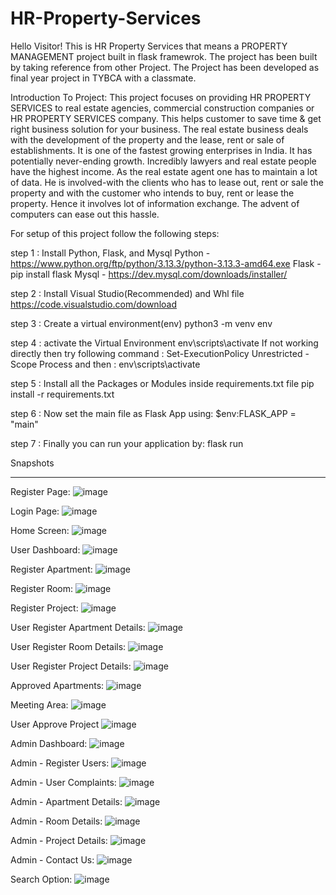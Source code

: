 # HR-Property-Services

Hello Visitor!
This is HR Property Services that means a PROPERTY MANAGEMENT project built in flask framewrok. The project has been built by taking reference from other Project.
The Project has been developed as final year project in TYBCA with a classmate.

Introduction To Project:
This project focuses on providing HR PROPERTY SERVICES to real estate agencies, commercial construction companies or HR PROPERTY SERVICES company. This helps customer to save time & get right business solution for your business. The real estate business deals with the development of the property and the lease, rent or sale of establishments. It is one of the fastest growing enterprises in India. It has potentially never-ending growth. Incredibly lawyers and real estate people have the highest income. As the real estate agent one has to maintain a lot of data. He is involved-with the clients who has to lease out, rent or sale the property and with the customer who intends to buy, rent or lease the property. Hence it involves lot of information exchange. The advent of computers can ease out this hassle. 

For setup of this project follow the following steps:

step 1 : Install Python, Flask, and Mysql 
Python - https://www.python.org/ftp/python/3.13.3/python-3.13.3-amd64.exe
Flask - pip install flask
Mysql - https://dev.mysql.com/downloads/installer/

step 2 : Install Visual Studio(Recommended) and Whl file
https://code.visualstudio.com/download

step 3 : Create a virtual environment(env)
python3 -m venv env

step 4 : activate the Virtual Environment
env\scripts\activate
If not working directly then try following command : Set-ExecutionPolicy Unrestricted -Scope Process
and then : env\scripts\activate

step 5 : Install all the Packages or Modules inside requirements.txt file
pip install -r requirements.txt

step 6 : Now set the main file as Flask App using:
$env:FLASK_APP = "main"

step 7 : Finally you can run your application by:
flask run



Snapshots
_____________________________________________________________________________________________________________________________________________________________________________________________________________________

Register Page:
![image](https://github.com/user-attachments/assets/3be12f6c-c939-4f07-aef2-a317965d7307)

Login Page:
![image](https://github.com/user-attachments/assets/ae6d13df-513a-456b-a146-d63ca67aefaa)

Home Screen:
![image](https://github.com/user-attachments/assets/363a9705-67ab-49af-8a7d-3137d7e4e1bf)

User Dashboard:
![image](https://github.com/user-attachments/assets/79046836-f4e0-49ec-be98-2f473ffd4fe3)

Register Apartment:
![image](https://github.com/user-attachments/assets/191a57ff-b7fe-4e86-a196-269824b2c66d)

Register Room:
![image](https://github.com/user-attachments/assets/fd33e42b-b5d5-4afa-a6fb-2c1f3ca82b2e)

Register Project:
![image](https://github.com/user-attachments/assets/9b0a06ba-1547-41d2-85f8-b74cbede1bd7)

User Register Apartment Details:
![image](https://github.com/user-attachments/assets/b62fa3ae-d211-4610-b90c-82c339bc7066)

User Register Room Details:
![image](https://github.com/user-attachments/assets/791f9dd3-49fc-4fcc-82a7-a2117db1517e)

User Register Project Details:
![image](https://github.com/user-attachments/assets/1e6525b2-17ec-4f81-9568-90e862756646)

Approved Apartments:
![image](https://github.com/user-attachments/assets/9c394acd-1337-4fec-8484-a1c01d8ddeec)

Meeting Area:
![image](https://github.com/user-attachments/assets/176e2ec3-0267-45e0-8c1b-a6863474c5e4)

User Approve Project
![image](https://github.com/user-attachments/assets/cd4620ab-e77d-4c84-bcb8-1faaadfc8ca8)

Admin Dashboard:
![image](https://github.com/user-attachments/assets/b946a968-e6dc-44c7-adde-e6b469c07ee0)

Admin - Register Users:
![image](https://github.com/user-attachments/assets/0347cfeb-7f33-427b-91c0-354cd9925dd0)

Admin - User Complaints:
![image](https://github.com/user-attachments/assets/f574bf57-bab3-4acd-8db7-49f4acd80fef)

Admin - Apartment Details:
![image](https://github.com/user-attachments/assets/8fbc248a-a796-488a-85e4-c271a05350a6)

Admin - Room Details:
![image](https://github.com/user-attachments/assets/b089136a-dc00-458d-b3cf-c10b638b9279)

Admin - Project Details:
![image](https://github.com/user-attachments/assets/cfd3a0d3-012e-4112-934b-36dabc80e6c6)

Admin - Contact Us:
![image](https://github.com/user-attachments/assets/f35c1b57-e302-493e-87cc-d54d9c8b1321)

Search Option:
![image](https://github.com/user-attachments/assets/fd44a366-9164-4d8d-86a4-c3430f093f41)








